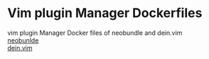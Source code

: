 # Vim plugin Manager Dockerfiles  
vim plugin Manager Docker files of  neobundle and dein.vim   
[neobunlde](https://hub.docker.com/r/723ch/neobundle/)  
[dein.vim](https://hub.docker.com/r/723ch/dein_vim/)
